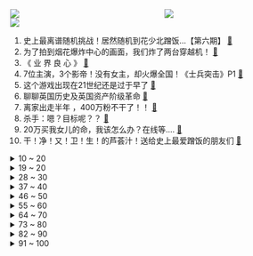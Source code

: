 <div >
	<a style="float:left;width:55%;" href = "https://github.com/anuraghazra/github-readme-stats">
	 <img src = "https://github-readme-stats.vercel.app/api?username=iuuuuuaena&theme=buefy&show_icons=true"/>
	</a>
	<a  style="float:right;width:45%" href = "https://github.com/anuraghazra/github-readme-stats">
	 <img  src="https://github-readme-stats.vercel.app/api/top-langs/?username=anuraghazra&layout=compact"/>
	</a>
	</div>

[![](https://img.shields.io/badge/jxd-@jxdgogogo.xyz-yellowgreen.svg)](https://www.jxdgogogo.xyz)<br>
1. 史上最离谱随机挑战！居然随机到花少北蹭饭...【第六期】 [:link:](//www.bilibili.com/video/BV13T4y1d741) <br>
2. 为了拍到烟花爆炸中心的画面，我们炸了两台穿越机！ [:link:](//www.bilibili.com/video/BV1434y1o7Fu) <br>
3. 《 业 界 良 心 》 [:link:](//www.bilibili.com/video/BV1mb4y1h79x) <br>
4. 7位主演，3个影帝！没有女主，却火爆全国！《士兵突击》P1 [:link:](//www.bilibili.com/video/BV1VR4y1n76Q) <br>
5. 这个游戏出现在21世纪还是过于早了 [:link:](//www.bilibili.com/video/BV1jF411a72T) <br>
6. 聊聊英国历史及英国资产阶级革命 [:link:](//www.bilibili.com/video/BV1Bq4y1R7H7) <br>
7. 离家出走半年 ，400万粉不干了！！ [:link:](//www.bilibili.com/video/BV1cf4y137JG) <br>
8. 杀手：嗯？目标呢？？ [:link:](//www.bilibili.com/video/BV1AT4y1d7TR) <br>
9. 20万买我女儿的命，我该怎么办？在线等.... [:link:](//www.bilibili.com/video/BV13r4y1C7SJ) <br>
10. 干！净！又！卫！生！的芦荟汁！送给史上最爱蹭饭的朋友们 [:link:](//www.bilibili.com/video/BV1YP4y1L71D) <br>
<details>
<summary>10 ~ 20</summary>

11. “这是一个审核了五年的鬼畜视频” [:link:](//www.bilibili.com/video/BV1xf4y1u7UB) <br>
12. 元 辅 导 [:link:](//www.bilibili.com/video/BV1XF411e7bs) <br>
13. 【简 单 填 词】新华社「Tough Love」后妈茶话会之：中美抗疫差距 [:link:](//www.bilibili.com/video/BV1oL411g7gS) <br>
14. 羊 超 越 [:link:](//www.bilibili.com/video/BV19Q4y1U7aM) <br>
15. 胡桃单曲《嗷》Remix [:link:](//www.bilibili.com/video/BV1cr4y1C7MN) <br>
16. 这要是能火！我就做满汉全席！ [:link:](//www.bilibili.com/video/BV1NU4y1g76Y) <br>
17. 这些年的经历是如此难忘，这是一位粉丝剪辑，谢谢粉丝花时间制作 [:link:](//www.bilibili.com/video/BV1C34y1o7FG) <br>
18. 知名Up主被CIA盯上了？？ [:link:](//www.bilibili.com/video/BV1u44y1i7yg) <br>
19. 当新华社小姐姐用《后妈茶话会》唱出中美抗疫差距 [:link:](//www.bilibili.com/video/BV1bQ4y1Q7Gk) <br>
</details>
<details>
<summary>19 ~ 20</summary>

20. 开一个新号刷B站，多久能刷到我自己？ [:link:](//www.bilibili.com/video/BV1fL4y1i7Km) <br>
21. 《浪漫主义》 [:link:](//www.bilibili.com/video/BV1KT4y1d7FH) <br>
22. 后厨全是泰国人？原汁原味的东南亚菜【怎么这么值ep33-泰廊】 [:link:](//www.bilibili.com/video/BV19L4y1i7uF) <br>
23. 胃溃疡会不会导致叛逃？【硬核狠人13】 [:link:](//www.bilibili.com/video/BV1zq4y1r7DW) <br>
24. 【时代少年团】《这福气给你要不要》之新任务已送达 [:link:](//www.bilibili.com/video/BV1YT4y1d7zo) <br>
25. 骂皇帝骂到被皇帝点赞是什么人才？【课本猛男06】 [:link:](//www.bilibili.com/video/BV1kQ4y1q7B7) <br>
26. “本以为是恶毒后妈，没想到她在偷偷爱你”【国王排名】 [:link:](//www.bilibili.com/video/BV1yb4y1b7Yu) <br>
27. 《原神》EP - 幽蝶留芳之处 [:link:](//www.bilibili.com/video/BV1xq4y1R7mF) <br>
28. 《明日方舟》EP - Radiant [:link:](//www.bilibili.com/video/BV1QU4y1u7D7) <br>
</details>
<details>
<summary>28 ~ 30</summary>

29. 这 年 头 ，连 神 仙 都 内 卷 成 这 样 了 ？！ [:link:](//www.bilibili.com/video/BV1bq4y1R7nZ) <br>
30. 【第一人称创意】 有魔法就是可以为所欲为 [:link:](//www.bilibili.com/video/BV1Hr4y117FM) <br>
31. 【600W粉抽奖】感谢大家的支持。 [:link:](//www.bilibili.com/video/BV1kv411u7gn) <br>
32. （这也能解说？！）史上最燃的弹珠大赛【第七弹】究极激烈，残酷厮杀，疑似假赛？ [:link:](//www.bilibili.com/video/BV1TP4y1j7gP) <br>
33. 小潮tEam大考试！ [:link:](//www.bilibili.com/video/BV1Mq4y1V7Xg) <br>
34. 【原地去势级】不要笑挑战，吃饭喝水慎入！笑岔气一概不负责！ [:link:](//www.bilibili.com/video/BV1EU4y1c7XL) <br>
35. 吓到尖叫！日式恐怖游戏玩过没？ [:link:](//www.bilibili.com/video/BV1h34y1o7oh) <br>
36. 【2021共创之夜】完整版回放：欢迎来到王者荣耀！ [:link:](//www.bilibili.com/video/BV1vu411o7sT) <br>
37. 【S11全球总决赛】半决赛 10月31日 EDG vs GEN [:link:](//www.bilibili.com/video/BV12b4y1b7Ba) <br>
</details>
<details>
<summary>37 ~ 40</summary>

38. 号称成都最辣的串串！真能让人泪流满面吗？ [:link:](//www.bilibili.com/video/BV1Eh411t7Aa) <br>
39. 【原神手书】达达利亚「这鲜血，由谁来品尝？」 [:link:](//www.bilibili.com/video/BV13L4y1z74z) <br>
40. 【原神】胡桃爆率翻倍！2套方案，最低成本抽取胡桃 [:link:](//www.bilibili.com/video/BV1rL4y1i71M) <br>
41. 双屏操作，一次坑7个队友！ [:link:](//www.bilibili.com/video/BV1oS4y1R7Xt) <br>
42. 快30了，趁着身体还硬朗直接莽去西藏！！ [:link:](//www.bilibili.com/video/BV1DU4y1u7Dn) <br>
43. 刻在90后DNA里的34首大串烧！你能从头唱到尾吗？ [:link:](//www.bilibili.com/video/BV1zq4y1r7Sd) <br>
44. 【那些令人难忘的BOSS战】第三十九集·猎天使魔女2·篇 [:link:](//www.bilibili.com/video/BV1bu411o7PH) <br>
45. 离谱了：1000块一根虾 油炸出来会是什么味道 [:link:](//www.bilibili.com/video/BV1ZP4y1L7PW) <br>
46. 不愧是中国最高学历的演员，就为了一段台词，他背完了整本论语！ [:link:](//www.bilibili.com/video/BV1jF411e7Rk) <br>
</details>
<details>
<summary>46 ~ 50</summary>

47. 克 辅 导 [:link:](//www.bilibili.com/video/BV1m44y1v7wV) <br>
48. 当我用女声去鬼屋给模仿我的npc上一课 [:link:](//www.bilibili.com/video/BV1wh41187vG) <br>
49. 116元的小猪佩奇游戏 [:link:](//www.bilibili.com/video/BV1mQ4y1q783) <br>
50. 让子弹飞第二部？《马邦德：无暇赴死》终极预告泄漏～ [:link:](//www.bilibili.com/video/BV1Wq4y1R7X1) <br>
51. 评分2.3！史上最丑陋动画！看完我直接怀疑人生！ [:link:](//www.bilibili.com/video/BV1WL4y1q7CF) <br>
52. 【STN快报第六季7】墓穴里的蜘蛛不一定是守墓地的 [:link:](//www.bilibili.com/video/BV11P4y1L7Kw) <br>
53. 超过1000万个方块，在地图上播放零元购！！ [:link:](//www.bilibili.com/video/BV1f44y1v7rW) <br>
54. 我们做到了!EDG挺进S11决赛! [:link:](//www.bilibili.com/video/BV1mQ4y1S72U) <br>
55. 【诸神黄昏】如何永久告别流氓软件？全网最强流氓软件清除攻略！！！ [:link:](//www.bilibili.com/video/BV1AL4y1z7rv) <br>
</details>
<details>
<summary>55 ~ 60</summary>

56. 探访全网第一牛排，黄金战斧！！这牛排你敢卖我什么价？ [:link:](//www.bilibili.com/video/BV1cR4y1n72n) <br>
57. 一个动作让鼻塞快速通气！附简单高效的止鼻涕方法推荐 [:link:](//www.bilibili.com/video/BV1Mu411o7mY) <br>
58. 女生宿舍之社交牛逼症 [:link:](//www.bilibili.com/video/BV13L4y1z7Ss) <br>
59. 法外狂徒张三，正常发挥可以把对方律师送进去。 [:link:](//www.bilibili.com/video/BV1Mq4y1V752) <br>
60. 【4K60FPS】周杰伦《夜曲 》天花板神曲！十一月快乐！ [:link:](//www.bilibili.com/video/BV1Lh411t7jQ) <br>
61. 夏洛告白单曲《我的马冬梅》 [:link:](//www.bilibili.com/video/BV1k44y1i7EU) <br>
62. 当你说话的声音过大就会「掉进虚空」？！ [:link:](//www.bilibili.com/video/BV13R4y1E79z) <br>
63. 【全网最细，不细抽我】我算出了刘星的家有多大？b站第一人 [:link:](//www.bilibili.com/video/BV1Ab4y1a7iY) <br>
64. 《第一炉香》：舔狗是没有好下场的！ [:link:](//www.bilibili.com/video/BV1hq4y1G7qw) <br>
</details>
<details>
<summary>64 ~ 70</summary>

65. 登 子 的 酒 [:link:](//www.bilibili.com/video/BV1Hf4y1u7Kn) <br>
66. 有感情就会一生一世吗？ [:link:](//www.bilibili.com/video/BV1N44y1i7NE) <br>
67. EDG如何战胜GEN？60场录像130多个眼位带你剖析GEN [:link:](//www.bilibili.com/video/BV1bQ4y1q7Ja) <br>
68. 耗时30天单人制作，用3400张手绘还原《猫和老鼠》裆劈大树完整一集 [:link:](//www.bilibili.com/video/BV1b44y1i7Ns) <br>
69. 【徐涛】考研人，“起风了”，就飞吧！ [:link:](//www.bilibili.com/video/BV1CS4y1R7yU) <br>
70. 【真·后续】校 长 室 !  0 元 变！ [:link:](//www.bilibili.com/video/BV1YT4y1R79T) <br>
71. 大学生翻拍校园版《鱿鱼游戏》？！第一集 绩点 [:link:](//www.bilibili.com/video/BV1g44y1i7qK) <br>
72. 【原神整活】九条：心~态~崩~了！！！！ [:link:](//www.bilibili.com/video/BV1Hr4y117W5) <br>
73. 【鸡蛋灌饼】这个就叫做专业！！！ [:link:](//www.bilibili.com/video/BV1hQ4y1q79h) <br>
</details>
<details>
<summary>73 ~ 80</summary>

74. 尽管收藏！英国女王那边我去解释！！！【皇家饼干蛋糕】 [:link:](//www.bilibili.com/video/BV1yQ4y1q7GP) <br>
75. 这……这也太可爱了吧！ [:link:](//www.bilibili.com/video/BV1hh411875C) <br>
76. 【MC短片】我的世界：真正的和平模式 - 来自末地的朋友 [:link:](//www.bilibili.com/video/BV1Bq4y1G7wM) <br>
77. 将植物中的生物电流的变化转变成音乐，听听看会是什么样的音乐吧！ [:link:](//www.bilibili.com/video/BV193411r7hi) <br>
78. 当你合成出的武器和工具是残缺的！ [:link:](//www.bilibili.com/video/BV1zq4y1G73k) <br>
79. 你的小新娘！！❤️ 大喜 ❤️【生日作】 [:link:](//www.bilibili.com/video/BV1xq4y1R7Lt) <br>
80. 跟踪观察二流子的一天 [:link:](//www.bilibili.com/video/BV1Rb4y1b7xw) <br>
81. 保安的烦恼 [:link:](//www.bilibili.com/video/BV1aP4y1L7VQ) <br>
82. 国家二级保护动物——赤狐，俗称“火狐狸”拍摄过程中以为我受伤主动靠近，不怕生人。 [:link:](//www.bilibili.com/video/BV1RT4y1R7sD) <br>
</details>
<details>
<summary>82 ~ 90</summary>

83. 《关于学校让我们宿舍拍戒烟宣传片这件事》 [:link:](//www.bilibili.com/video/BV1hF411e7t1) <br>
84. “此曲一出，生草无数” [:link:](//www.bilibili.com/video/BV1U34y1m7UN) <br>
85. 略显浮夸的演技 [:link:](//www.bilibili.com/video/BV1o44y1v78h) <br>
86. 《王者荣耀》IP新游《王者荣耀·世界》游戏实录首次公开！ [:link:](//www.bilibili.com/video/BV1r44y1i7KD) <br>
87. 但他的直播间却只有一个人 [:link:](//www.bilibili.com/video/BV1xQ4y1q7N1) <br>
88. 【野子】电子科技大学新生歌手大赛夺冠曲《野子》精灵在人间歌唱！（cover：苏运莹） [:link:](//www.bilibili.com/video/BV1Q44y1v7qi) <br>
89. 用了几天红米Note11 Pro后，才了解到它的价值。 [:link:](//www.bilibili.com/video/BV1c34y1U7PL) <br>
90. 【哈利波特】有些人表面是格兰芬多，其实配个bgm就能进阿兹卡班 [:link:](//www.bilibili.com/video/BV1dq4y1G7ZR) <br>
91. 甘雨睡觉流口水的样子是真滴可爱！？ [:link:](//www.bilibili.com/video/BV1mF411e7eu) <br>
</details>
<details>
<summary>91 ~ 100</summary>

92. 肘，跟我进屋 [:link:](//www.bilibili.com/video/BV1bq4y1R7K4) <br>
93. 我把“刘庸干净又卫生”做成了游戏！ IGN评分：5.9 [:link:](//www.bilibili.com/video/BV1NU4y1g7Aj) <br>
94. 帅小伙《 高 端 料 理 》 [:link:](//www.bilibili.com/video/BV1QF411e72P) <br>
95. 【亮记生物鉴定】网络热传生物鉴定35 [:link:](//www.bilibili.com/video/BV12T4y1R71Y) <br>
96. 国内美食特别节目(3)新疆肚包肉 [:link:](//www.bilibili.com/video/BV19L4y1i7MD) <br>
97. 这个地段小伙子你能租到就是赚到 [:link:](//www.bilibili.com/video/BV1Dv411u7gG) <br>
98. ⚡本 草 纲 目⚡ [:link:](//www.bilibili.com/video/BV1zv411u7qA) <br>
99. 沉迷二次元暴瘦100斤！ [:link:](//www.bilibili.com/video/BV1Sv411u7Wc) <br>
100. 【热男】iPhone 13 Pro Max，建议改成：国  行  顶  配 [:link:](//www.bilibili.com/video/BV1J44y1i7kg) <br>
</details>
